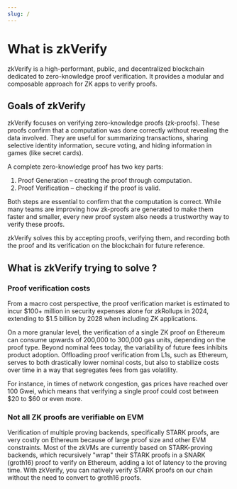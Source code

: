 ```yaml
---
slug: /
---
```

# What is zkVerify

zkVerify is a high-performant, public, and decentralized blockchain dedicated to zero-knowledge proof verification. It provides a modular and composable approach for ZK apps to verify proofs. 

## Goals of zkVerify

zkVerify focuses on verifying zero-knowledge proofs (zk-proofs). These proofs confirm that a computation was done correctly without revealing the data involved. They are useful for summarizing transactions, sharing selective identity information, secure voting, and hiding information in games (like secret cards).

A complete zero-knowledge proof has two key parts:

1. Proof Generation – creating the proof through computation.
2. Proof Verification – checking if the proof is valid.

Both steps are essential to confirm that the computation is correct. While many teams are improving how zk-proofs are generated to make them faster and smaller, every new proof system also needs a trustworthy way to verify these proofs.

zkVerify solves this by accepting proofs, verifying them, and recording both the proof and its verification on the blockchain for future reference.

## What is zkVerify trying to solve ?

### Proof verification costs

From a macro cost perspective, the proof verification market is estimated to incur $100+ million in security expenses alone for zkRollups in 2024, extending to $1.5 billion by 2028 when including ZK applications.

On a more granular level, the verification of a single ZK proof on Ethereum can consume upwards of 200,000 to 300,000 gas units, depending on the proof type. Beyond nominal fees today, the variability of future fees inhibits product adoption. Offloading proof verification from L1s, such as Ethereum, serves to both drastically lower nominal costs, but also to stabilize costs over time in a way that segregates fees from gas volatility.

For instance, in times of network congestion, gas prices have reached over 100 Gwei, which means that verifying a single proof could cost between $20 to $60 or even more.

### Not all ZK proofs are verifiable on EVM

Verification of multiple proving backends, specifically STARK proofs, are very costly on Ethereum because of large proof size and other EVM constraints. Most of the zkVMs are currently based on STARK-proving backends, which recursively "wrap" their STARK proofs in a SNARK (groth16) proof to verify on Ethereum, adding a lot of latency to the proving time. With zkVerify, you can natively verify STARK proofs on our chain without the need to convert to groth16 proofs.

